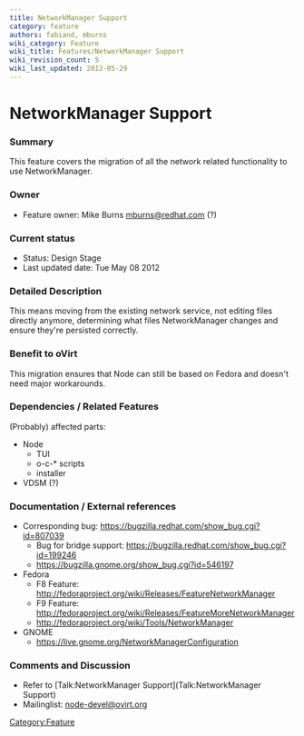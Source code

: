 ```yaml
---
title: NetworkManager Support
category: feature
authors: fabiand, mburns
wiki_category: Feature
wiki_title: Features/NetworkManager Support
wiki_revision_count: 5
wiki_last_updated: 2012-05-29
---
```


# NetworkManager Support

### Summary

This feature covers the migration of all the network related functionality to use NetworkManager.

### Owner

*   Feature owner: Mike Burns <mburns@redhat.com> (?)

### Current status

*   Status: Design Stage
*   Last updated date: Tue May 08 2012

### Detailed Description

This means moving from the existing network service, not editing files directly anymore, determining what files NetworkManager changes and ensure they're persisted correctly.

### Benefit to oVirt

This migration ensures that Node can still be based on Fedora and doesn't need major workarounds.

### Dependencies / Related Features

(Probably) affected parts:

*   Node
    -   TUI
    -   o-c-\* scripts
    -   installer
*   VDSM (?)

### Documentation / External references

*   Corresponding bug: <https://bugzilla.redhat.com/show_bug.cgi?id=807039>
    -   Bug for bridge support: <https://bugzilla.redhat.com/show_bug.cgi?id=199246>
    -   <https://bugzilla.gnome.org/show_bug.cgi?id=546197>
*   Fedora
    -   F8 Feature: <http://fedoraproject.org/wiki/Releases/FeatureNetworkManager>
    -   F9 Feature: <http://fedoraproject.org/wiki/Releases/FeatureMoreNetworkManager>
    -   <http://fedoraproject.org/wiki/Tools/NetworkManager>
*   GNOME
    -   <https://live.gnome.org/NetworkManagerConfiguration>

### Comments and Discussion

*   Refer to [Talk:NetworkManager Support](Talk:NetworkManager Support)
*   Mailinglist: node-devel@ovirt.org

<Category:Feature>
